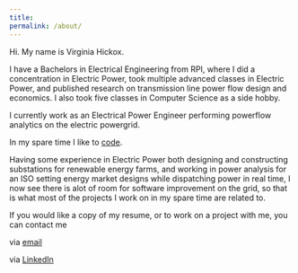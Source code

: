 ```yaml
---
title:
permalink: /about/
---
```



Hi. My name is Virginia Hickox. 

I have a Bachelors in Electrical Engineering from RPI, where I did a concentration in Electric Power, took multiple advanced classes in Electric Power, and published research on transmission line power flow design and economics. I also took five classes in Computer Science as a side hobby.

I currently work as an Electrical Power Engineer performing powerflow analytics on the electric powergrid.

In my spare time I like to [code](https://github.com/GInxh/). 

Having some experience in Electric Power both designing and constructing substations for renewable energy farms, and working in power analysis for an ISO setting energy market designs while dispatching power in real time, I now see there is alot of room for software improvement on the grid, so that is what most of the projects I work on in my spare time are related to. 

If you would like a copy of my resume, or to work on a project with me, you can contact me

via [email](mailto:vhickox@gmail.com)  

via [LinkedIn](https://www.linkedin.com/in/virginia-hickox)
